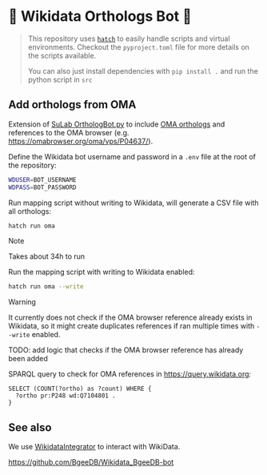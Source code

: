 # 🧬 Wikidata Orthologs Bot 🤖

> This repository uses [`hatch`](https://hatch.pypa.io/latest/) to easily handle scripts and virtual environments. Checkout the `pyproject.toml` file for more details on the scripts available. 
>
> You can also just install dependencies with `pip install .` and run the python script in `src`

## Add orthologs from OMA

Extension of [SuLab OrthologBot.py](https://github.com/SuLab/scheduled-bots/blob/main/scheduled_bots/geneprotein/OrthologBot.py) to include [OMA orthologs](https://omabrowser.org/oma/home/) and references to the OMA browser (e.g. https://omabrowser.org/oma/vps/P04637/).

Define the Wikidata bot username and password in a `.env` file at the root of the repository:

```bash
WDUSER=BOT_USERNAME
WDPASS=BOT_PASSWORD
```

Run mapping script without writing to Wikidata, will generate a CSV file with all orthologs:

```bash
hatch run oma
```

> [!NOTE]
>
> Takes about 34h to run

Run the mapping script with writing to Wikidata enabled:

```bash
hatch run oma --write
```

> [!WARNING]
>
> It currently does not check if the OMA browser reference already exists in Wikidata, so it might create duplicates references if ran multiple times with `--write` enabled.
>
> TODO: add logic that checks if the OMA browser reference has already been added

SPARQL query to check for OMA references in https://query.wikidata.org:

```SPARQL
SELECT (COUNT(?ortho) as ?count) WHERE {
  ?ortho pr:P248 wd:Q7104801 .
}
```

## See also

We use [WikidataIntegrator](https://github.com/SuLab/WikidataIntegrator) to interact with WikiData.

https://github.com/BgeeDB/Wikidata_BgeeDB-bot

